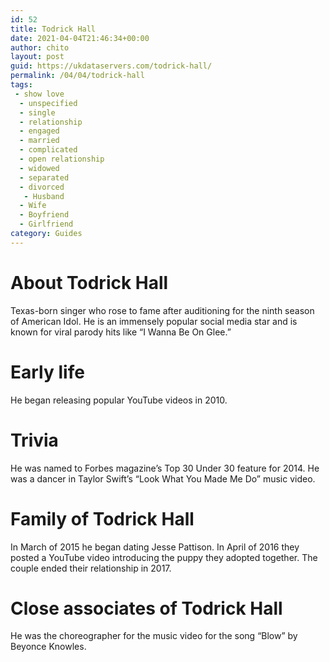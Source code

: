 ```yaml
---
id: 52
title: Todrick Hall
date: 2021-04-04T21:46:34+00:00
author: chito
layout: post
guid: https://ukdataservers.com/todrick-hall/
permalink: /04/04/todrick-hall
tags:
 - show love
  - unspecified
  - single
  - relationship
  - engaged
  - married
  - complicated
  - open relationship
  - widowed
  - separated
  - divorced
   - Husband
  - Wife
  - Boyfriend
  - Girlfriend
category: Guides
---
```




  
  
#  About Todrick Hall
                  
                  
                  
Texas-born singer who rose to fame after auditioning for the ninth season of American Idol. He is an immensely popular social media star and is known for viral parody hits like &#8220;I Wanna Be On Glee.&#8221; 
                  
                
                
                
# Early life
                  
                  
                  
He began releasing popular YouTube videos in 2010. 
                  
                
                
                
# Trivia
                  
                  
                  
He was named to Forbes magazine&#8217;s Top 30 Under 30 feature for 2014. He was a dancer in Taylor Swift&#8217;s &#8220;Look What You Made Me Do&#8221; music video. 
                  
                
                
                
# Family of Todrick Hall
                  
                  
                  
In March of 2015 he began dating Jesse Pattison. In April of 2016 they posted a YouTube video introducing the puppy they adopted together. The couple ended their relationship in 2017.  
                  
                
                
                
# Close associates of Todrick Hall
                  
                  
                  
He was the choreographer for the music video for the song &#8220;Blow&#8221; by Beyonce Knowles. 
                  
                
              
            
          
          
          
    
    
  
